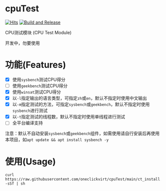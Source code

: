 # cpuTest

[![Hits](https://hits.seeyoufarm.com/api/count/incr/badge.svg?url=https%3A%2F%2Fgithub.com%2Foneclickvirt%2FcpuTest&count_bg=%2323E01C&title_bg=%23555555&icon=sonarcloud.svg&icon_color=%23E7E7E7&title=hits&edge_flat=false)](https://hits.seeyoufarm.com) [![Build and Release](https://github.com/oneclickvirt/cpuTest/actions/workflows/main.yml/badge.svg)](https://github.com/oneclickvirt/cpuTest/actions/workflows/main.yml)

CPU测试模块 (CPU Test Module) 

开发中，勿要使用

# 功能(Features)

- [x] 使用```sysbench```测试CPU得分
- [ ] 使用```geekbench```测试CPU得分
- [x] 使用```winsat```测试CPU得分
- [x] 以```-l```指定输出的语言类型，可指定```zh```或```en```，默认不指定时使用中文输出
- [x] 以```-m```指定测试的方法，可指定```sysbench```或```geekbench```，默认不指定时使用```sysbench```进行测试
- [x] 以```-t```指定测试的线程数，默认不指定时使用单线程进行测试
- [ ] 全平台编译支持

注意：默认不自动安装```sysbench```或```geekbench```组件，如需使用请自行安装后再使用本项目，如```apt update && apt install sysbench -y```

# 使用(Usage)

```
curl https://raw.githubusercontent.com/oneclickvirt/cpuTest/main/ct_install.sh -sSf | sh
```